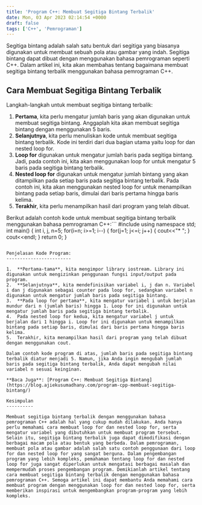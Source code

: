 ```yaml
---
title: 'Program C++: Membuat Segitiga Bintang Terbalik'
date: Mon, 03 Apr 2023 02:14:54 +0000
draft: false
tags: ['C++', 'Pemrograman']
---
```


Segitiga bintang adalah salah satu bentuk dari segitiga yang biasanya digunakan untuk membuat sebuah pola atau gambar yang indah. Segitiga bintang dapat dibuat dengan menggunakan bahasa pemrograman seperti C++. Dalam artikel ini, kita akan membahas tentang bagaimana membuat segitiga bintang terbalik menggunakan bahasa pemrograman C++.

Cara Membuat Segitiga Bintang Terbalik
--------------------------------------

Langkah-langkah untuk membuat segitiga bintang terbalik:

1.  **Pertama**, kita perlu mengatur jumlah baris yang akan digunakan untuk membuat segitiga bintang. Anggaplah kita akan membuat segitiga bintang dengan menggunakan 5 baris.
2.  **Selanjutnya**, kita perlu menuliskan kode untuk membuat segitiga bintang terbalik. Kode ini terdiri dari dua bagian utama yaitu loop for dan nested loop for.
3.  **Loop for** digunakan untuk mengatur jumlah baris pada segitiga bintang. Jadi, pada contoh ini, kita akan menggunakan loop for untuk mengatur 5 baris pada segitiga bintang terbalik.
4.  **Nested loop for** digunakan untuk mengatur jumlah bintang yang akan ditampilkan pada setiap baris pada segitiga bintang terbalik. Pada contoh ini, kita akan menggunakan nested loop for untuk menampilkan bintang pada setiap baris, dimulai dari baris pertama hingga baris kelima.
5.  **Terakhir**, kita perlu menampilkan hasil dari program yang telah dibuat.

Berikut adalah contoh kode untuk membuat segitiga bintang terbalik menggunakan bahasa pemrograman C++:```
#include <iostream>
using namespace std;
int main()
{
    int i, j, n=5;
    for(i=n; i>=1; i--)
    {
        for(j=1; j<=i; j++)
        {
            cout<<"\* ";
        }
        cout<<endl;
    }
    return 0;
}

```

Penjelasan Kode Program:
------------------------

1.  **Pertama-tama**, kita mengimpor library iostream. Library ini digunakan untuk mengizinkan penggunaan fungsi input/output pada program.
2.  **Selanjutnya**, kita mendefinisikan variabel i, j dan n. Variabel i dan j digunakan sebagai counter pada loop for, sedangkan variabel n digunakan untuk mengatur jumlah baris pada segitiga bintang.
3.  **Pada loop for pertama**, kita mengatur variabel i untuk berjalan mundur dari n (jumlah baris) hingga 1. Loop for ini digunakan untuk mengatur jumlah baris pada segitiga bintang terbalik.
4.  Pada nested loop for kedua, kita mengatur variabel j untuk berjalan dari 1 hingga i. Loop for ini digunakan untuk menampilkan bintang pada setiap baris, dimulai dari baris pertama hingga baris kelima.
5.  Terakhir, kita menampilkan hasil dari program yang telah dibuat dengan menggunakan cout.

Dalam contoh kode program di atas, jumlah baris pada segitiga bintang terbalik diatur menjadi 5. Namun, jika Anda ingin mengubah jumlah baris pada segitiga bintang terbalik, Anda dapat mengubah nilai variabel n sesuai keinginan.

**Baca Juga**: [Program C++: Membuat Segitiga Bintang](https://blog.ajiekusumadhany.com/program-cpp-membuat-segitiga-bintang/)

Kesimpulan
----------

Membuat segitiga bintang terbalik dengan menggunakan bahasa pemrograman C++ adalah hal yang cukup mudah dilakukan. Anda hanya perlu memahami cara membuat loop for dan nested loop for, serta mengatur variabel yang dibutuhkan untuk membuat program tersebut. Selain itu, segitiga bintang terbalik juga dapat dimodifikasi dengan berbagai macam pola atau bentuk yang berbeda. Dalam pemrograman, membuat pola atau gambar adalah salah satu contoh penggunaan dari loop for dan nested loop for yang sangat berguna. Dalam pengembangan program yang lebih kompleks, pemahaman tentang loop for dan nested loop for juga sangat diperlukan untuk mengatasi berbagai masalah dan mempermudah proses pengembangan program. Demikianlah artikel tentang cara membuat segitiga bintang terbalik dengan menggunakan bahasa pemrograman C++. Semoga artikel ini dapat membantu Anda memahami cara membuat program dengan menggunakan loop for dan nested loop for, serta memberikan inspirasi untuk mengembangkan program-program yang lebih kompleks.